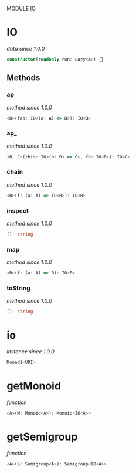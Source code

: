 MODULE [IO](https://github.com/gcanti/fp-ts/blob/master/src/IO.ts)

# IO

_data_
_since 1.0.0_

```ts
constructor(readonly run: Lazy<A>) {}
```

## Methods

### ap

_method_
_since 1.0.0_

```ts
<B>(fab: IO<(a: A) => B>): IO<B>
```

### ap\_

_method_
_since 1.0.0_

```ts
<B, C>(this: IO<(b: B) => C>, fb: IO<B>): IO<C>
```

### chain

_method_
_since 1.0.0_

```ts
<B>(f: (a: A) => IO<B>): IO<B>
```

### inspect

_method_
_since 1.0.0_

```ts
(): string
```

### map

_method_
_since 1.0.0_

```ts
<B>(f: (a: A) => B): IO<B>
```

### toString

_method_
_since 1.0.0_

```ts
(): string
```

# io

_instance_
_since 1.0.0_

```ts
Monad1<URI>
```

# getMonoid

_function_

```ts
<A>(M: Monoid<A>): Monoid<IO<A>>
```

# getSemigroup

_function_

```ts
<A>(S: Semigroup<A>): Semigroup<IO<A>>
```
